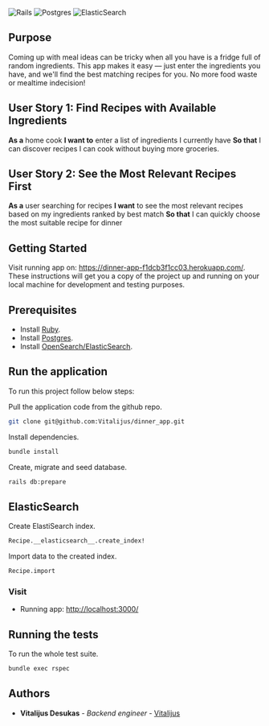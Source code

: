 <img alt="Rails" src="https://img.shields.io/badge/rails-%23CC0000.svg?style=for-the-badge&logo=ruby-on-rails&logoColor=white"/> <img alt="Postgres" src ="https://img.shields.io/badge/postgres-%23316192.svg?style=for-the-badge&logo=postgresql&logoColor=white"/> <img alt="ElasticSearch" src="https://img.shields.io/badge/-ElasticSearch-005571?style=for-the-badge&logo=elasticsearch&logoColor=white"/>

## Purpose
Coming up with meal ideas can be tricky when all you have is a fridge full of random ingredients. This app makes it easy — just enter the ingredients you have, and we'll find the best matching recipes for you. No more food waste or mealtime indecision!

## User Story 1: Find Recipes with Available Ingredients
**As a** home cook
**I want to** enter a list of ingredients I currently have
**So that** I can discover recipes I can cook without buying more groceries.

## User Story 2: See the Most Relevant Recipes First
**As a** user searching for recipes
**I want** to see the most relevant recipes based on my ingredients ranked by best match
**So that** I can quickly choose the most suitable recipe for dinner

## Getting Started
Visit running app on: https://dinner-app-f1dcb3f1cc03.herokuapp.com/.
These instructions will get you a copy of the project up and running on your local machine for development and testing purposes.

## Prerequisites

- Install [Ruby](https://www.ruby-lang.org/en/downloads/).
- Install [Postgres](https://www.postgresql.org/).
- Install [OpenSearch/ElasticSearch](https://opensearch.org/).

## Run the application

To run this project follow below steps:

Pull the application code from the github repo.
```sh
git clone git@github.com:Vitalijus/dinner_app.git
```

Install dependencies.
```sh
bundle install
```

Create, migrate and seed database.
```sh
rails db:prepare
```

## ElasticSearch

Create ElastiSearch index.
```sh
Recipe.__elasticsearch__.create_index!
```

Import data to the created index.
```sh
Recipe.import
```

### Visit

- Running app: [http://localhost:3000/](http://localhost:3000/)

## Running the tests

To run the whole test suite.
```sh
bundle exec rspec
```

## Authors

- **Vitalijus Desukas** - _Backend engineer_ -
  [Vitalijus](https://github.com/Vitalijus)
